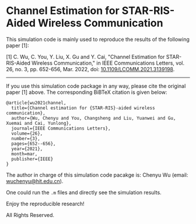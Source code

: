 # Channel Estimation for STAR-RIS-Aided Wireless Communication
This simulation code is mainly used to reproduce the results of the following paper [1]:

[1] C. Wu, C. You, Y. Liu, X. Gu and Y. Cai, "Channel Estimation for STAR-RIS-Aided Wireless Communication," in IEEE Communications Letters, vol. 26, no. 3, pp. 652-656, Mar. 2022, doi: [10.1109/LCOMM.2021.3139198](https://ieeexplore.ieee.org/document/9664576).

***
If you use this simulation code package in any way, please cite the original paper [1] above. The corresponding BiBTeX citation is given below:
```
@article{wu2021channel,
  title={Channel estimation for {STAR-RIS}-aided wireless communication},
  author={Wu, Chenyu and You, Changsheng and Liu, Yuanwei and Gu, Xuemai and Cai, Yunlong},
  journal={IEEE Communications Letters},
  volume={26},
  number={3},
  pages={652--656},
  year={2021},
  month=mar,
  publisher={IEEE}
}
```

The author in charge of this simulation code pacakge is: Chenyu Wu (email: wuchenyu@hit.edu.cn).

One could run the `.m` files and directly see the simulation results. 


Enjoy the reproducible research!

All Rights Reserved. 


